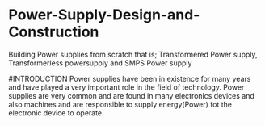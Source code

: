 # Power-Supply-Design-and-Construction
Building Power supplies from scratch that is; Transformered Power supply, Transformerless powersupply and SMPS Power supply

#INTRODUCTION
Power supplies have been in existence for many years and have played a very important role in the field of technology. Power supplies are very common and are found in many electronics devices and also machines and are responsible to supply energy(Power) fot the electronic device to operate.
